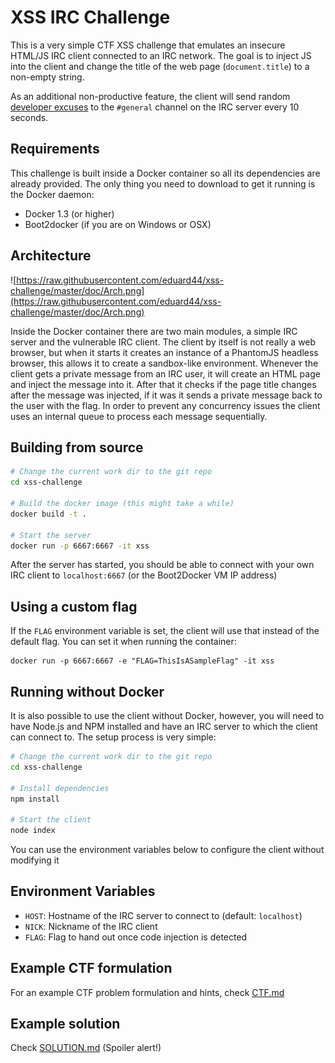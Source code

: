 # XSS IRC Challenge

This is a very simple CTF XSS challenge that emulates an insecure HTML/JS IRC client
connected to an IRC network. The goal is to inject JS into the client and
change the title of the web page (`document.title`) to a non-empty string.

As an additional non-productive feature, the client will send random [developer excuses](http://developerexcuses.com/)
 to the `#general` channel on the IRC server every 10 seconds.

## Requirements

This challenge is built inside a Docker container so all its dependencies are already
provided. The only thing you need to download to get it running is the Docker
daemon:

- Docker 1.3 (or higher)
- Boot2docker (if you are on Windows or OSX)

## Architecture

![https://raw.githubusercontent.com/eduard44/xss-challenge/master/doc/Arch.png](https://raw.githubusercontent.com/eduard44/xss-challenge/master/doc/Arch.png)

Inside the Docker container there are two main modules, a simple IRC server and the
vulnerable IRC client. The client by itself is not really a web browser, but when
it starts it creates an instance of a PhantomJS headless browser, this allows it
to create a sandbox-like environment. Whenever the client gets a private message
from an IRC user, it will create an HTML page and inject the message into it.
After that it checks if the page title changes after the message was injected,
if it was it sends a private message back to the user with the flag.
In order to prevent any concurrency issues the client uses an internal queue to
process each message sequentially.

## Building from source

```sh
# Change the current work dir to the git repo
cd xss-challenge

# Build the docker image (this might take a while)
docker build -t .

# Start the server
docker run -p 6667:6667 -it xss
```

After the server has started, you should be able to connect with your own IRC client to `localhost:6667`
(or the Boot2Docker VM IP address)

## Using a custom flag

If the `FLAG` environment variable is set, the client
will use that instead of the default flag. You can set it when running the container:

```
docker run -p 6667:6667 -e "FLAG=ThisIsASampleFlag" -it xss
```

## Running without Docker

It is also possible to use the client without Docker, however, you will need to
have Node.js and NPM installed and have an IRC server to which the client can connect to.
The setup process is very simple:

```sh
# Change the current work dir to the git repo
cd xss-challenge

# Install dependencies
npm install

# Start the client
node index
```

You can use the environment variables below to configure the client without modifying it

## Environment Variables

- `HOST`: Hostname of the IRC server to connect to (default: `localhost`)
- `NICK`: Nickname of the IRC client
- `FLAG`: Flag to hand out once code injection is detected

## Example CTF formulation

For an example CTF problem formulation and hints, check [CTF.md](https://github.com/eduard44/xss-challenge/blob/master/CTF.md)

## Example solution

Check [SOLUTION.md](https://github.com/eduard44/xss-challenge/blob/master/SOLUTION.md) (Spoiler alert!)